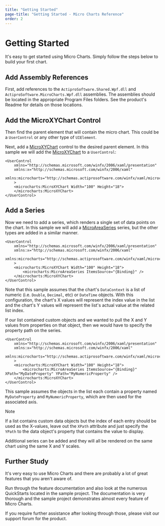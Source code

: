 ```yaml
---
title: "Getting Started"
page-title: "Getting Started - Micro Charts Reference"
order: 2
---
```

# Getting Started

It's easy to get started using Micro Charts.  Simply follow the steps below to build your first chart.

## Add Assembly References

First, add references to the `ActiproSoftware.Shared.Wpf.dll` and `ActiproSoftware.MicroCharts.Wpf.dll` assemblies.  The assemblies should be located in the appropriate Program Files folders.  See the product's Readme for details on those locations.

## Add the MicroXYChart Control

Then find the parent element that will contain the micro chart.  This could be a `UserControl` or any other type of `UIElement`.

Next, add a [MicroXYChart](xref:ActiproSoftware.Windows.Controls.MicroCharts.MicroXYChart) control to the desired parent element.  In this sample we will add the [MicroXYChart](xref:ActiproSoftware.Windows.Controls.MicroCharts.MicroXYChart) to a `UserControl`:

```xaml
<UserControl 
	xmlns="http://schemas.microsoft.com/winfx/2006/xaml/presentation"
	xmlns:x="http://schemas.microsoft.com/winfx/2006/xaml"
	xmlns:microcharts="http://schemas.actiprosoftware.com/winfx/xaml/microcharts" 
	>
	<microcharts:MicroXYChart Width="100" Height="18">
	</microcharts:MicroXYChart>
</UserControl>
```

## Add a Series

Now we need to add a series, which renders a single set of data points on the chart.  In this sample we will add a [MicroAreaSeries](xref:ActiproSoftware.Windows.Controls.MicroCharts.MicroAreaSeries) series, but the other types are added in a similar manner.

```xaml
<UserControl 
	xmlns="http://schemas.microsoft.com/winfx/2006/xaml/presentation"
	xmlns:x="http://schemas.microsoft.com/winfx/2006/xaml"
	xmlns:microcharts="http://schemas.actiprosoftware.com/winfx/xaml/microcharts" 
	>
	<microcharts:MicroXYChart Width="100" Height="18">
		<microcharts:MicroAreaSeries ItemsSource="{Binding}" />
	</microcharts:MicroXYChart>
</UserControl>
```

Note that this sample assumes that the chart's `DataContext` is a list of numeric (i.e. `Double`, `Decimal`, etc) or `DateTime` objects.  With this configuration, the chart's X values will represent the index value in the list and the chart's Y values will represent the list's actual value at the related list index.

If our list contained custom objects and we wanted to pull the X and Y values from properties on that object, then we would have to specify the property path on the series.

```xaml
<UserControl 
	xmlns="http://schemas.microsoft.com/winfx/2006/xaml/presentation"
	xmlns:x="http://schemas.microsoft.com/winfx/2006/xaml"
	xmlns:microcharts="http://schemas.actiprosoftware.com/winfx/xaml/microcharts" 
	>
	<microcharts:MicroXYChart Width="100" Height="18">
		<microcharts:MicroAreaSeries ItemsSource="{Binding}" XPath="MyDateProperty" YPath="MyNumericProperty" />
	</microcharts:MicroXYChart>
</UserControl>
```

This sample assumes the objects in the list each contain a property named `MyDateProperty` and `MyNumericProperty`, which are then used for the associated axis.

> [!NOTE]
> If a list contains custom data objects but the index of each entry should be used as the X-values, leave out the `XPath` attribute and just specify the `YPath` to the data object's property that contains the value to display.

Additional series can be added and they will all be rendered on the same chart using the same X and Y scales.

## Further Study

It's very easy to use Micro Charts and there are probably a lot of great features that you aren't aware of.

Run through the feature documentation and also look at the numerous QuickStarts located in the sample project.  The documentation is very thorough and the sample project demonstrates almost every feature of Micro Charts.

If you require further assistance after looking through those, please visit our support forum for the product.
